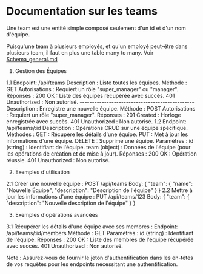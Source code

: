 # Documentation sur les teams

Une team est une entité simple composé seulement d'un id et d'un nom d'équipe.

Puisqu'une team à plusieurs employés, et qu'un employé peut-être dans plusieurs team, il faut en plus une table many to many. Voir [Schema_general.md](Schema_general.md)

1. Gestion des Équipes

  1.1 Endpoint: /api/teams
    Description : Liste toutes les équipes.
    Méthode : GET
    Autorisations : Requiert un rôle "super_manager" ou "manager".
    Réponses :
    200 OK : Liste des équipes récupérée avec succès.
    401 Unauthorized : Non autorisé.
    -----------------------------------------------
    Description : Enregistre une nouvelle équipe.
    Méthode : POST
    Autorisations : Requiert un rôle "super_manager".
    Réponses :
    201 Created : Horloge enregistrée avec succès.
    401 Unauthorized : Non autorisé.
  1.2 Endpoint: /api/teams/:id
    Description : Opérations CRUD sur une équipe spécifique.
    Méthodes :
    GET : Récupère les détails d'une équipe.
    PUT : Met à jour les informations d'une équipe.
    DELETE : Supprime une équipe.
    Paramètres :
    id (string) : Identifiant de l'équipe.
    team (object) : Données de l'équipe (pour les opérations de création et de mise à jour).
    Réponses :
    200 OK : Opération réussie.
    401 Unauthorized : Non autorisé.

2. Exemples d'utilisation

  2.1 Créer une nouvelle équipe :
    POST /api/teams
    Body: { "team": { "name": "Nouvelle Équipe", "description": "Description de l'équipe" } }
  2.2 Mettre à jour les informations d'une équipe :
    PUT /api/teams/123
    Body: { "team": { "description": "Nouvelle description de l'équipe" } }

3. Exemples d'opérations avancées

  3.1 Récupérer les détails d'une équipe avec ses membres :
    Endpoint: /api/teams/:id/members
    Méthode : GET
    Paramètres :
    id (string) : Identifiant de l'équipe.
    Réponses :
    200 OK : Liste des membres de l'équipe récupérée avec succès.
    401 Unauthorized : Non autorisé.



Note : Assurez-vous de fournir le jeton d'authentification dans les en-têtes de vos requêtes pour les endpoints nécessitant une authentification.
